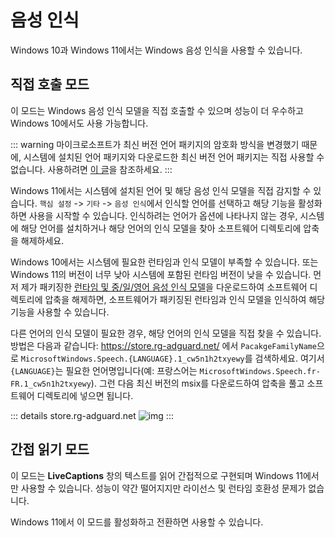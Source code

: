 # 음성 인식

Windows 10과 Windows 11에서는 Windows 음성 인식을 사용할 수 있습니다.

## 직접 호출 모드

이 모드는 Windows 음성 인식 모델을 직접 호출할 수 있으며 성능이 더 우수하고 Windows 10에서도 사용 가능합니다.

::: warning
마이크로소프트가 최신 버전 언어 패키지의 암호화 방식을 변경했기 때문에, 시스템에 설치된 언어 패키지와 다운로드한 최신 버전 언어 패키지는 직접 사용할 수 없습니다. 사용하려면 [이 글](https://www.bilibili.com/read/cv42198812/)을 참조하세요.
:::

Windows 11에서는 시스템에 설치된 언어 및 해당 음성 인식 모델을 직접 감지할 수 있습니다. `핵심 설정` -> `기타` -> `음성 인식`에서 인식할 언어를 선택하고 해당 기능을 활성화하면 사용을 시작할 수 있습니다. 인식하려는 언어가 옵션에 나타나지 않는 경우, 시스템에 해당 언어를 설치하거나 해당 언어의 인식 모델을 찾아 소프트웨어 디렉토리에 압축을 해제하세요.

Windows 10에서는 시스템에 필요한 런타임과 인식 모델이 부족할 수 있습니다. 또는 Windows 11의 버전이 너무 낮아 시스템에 포함된 런타임 버전이 낮을 수 있습니다. 먼저 제가 패키징한 [런타임 및 중/일/영어 음성 인식 모델](https://lunatranslator.org/Resource/DirectLiveCaptions.zip)을 다운로드하여 소프트웨어 디렉토리에 압축을 해제하면, 소프트웨어가 패키징된 런타임과 인식 모델을 인식하여 해당 기능을 사용할 수 있습니다.

다른 언어의 인식 모델이 필요한 경우, 해당 언어의 인식 모델을 직접 찾을 수 있습니다. 방법은 다음과 같습니다:
https://store.rg-adguard.net/ 에서 `PacakgeFamilyName`으로 `MicrosoftWindows.Speech.{LANGUAGE}.1_cw5n1h2txyewy`를 검색하세요. 여기서 `{LANGUAGE}`는 필요한 언어명입니다(예: 프랑스어는 `MicrosoftWindows.Speech.fr-FR.1_cw5n1h2txyewy`). 그런 다음 최신 버전의 msix를 다운로드하여 압축을 풀고 소프트웨어 디렉토리에 넣으면 됩니다.

::: details store.rg-adguard.net
![img](https://image.lunatranslator.org/zh/srpackage.png)
:::

## 간접 읽기 모드

이 모드는 **LiveCaptions** 창의 텍스트를 읽어 간접적으로 구현되며 Windows 11에서만 사용할 수 있습니다. 성능이 약간 떨어지지만 라이선스 및 런타임 호환성 문제가 없습니다.

Windows 11에서 이 모드를 활성화하고 전환하면 사용할 수 있습니다.
